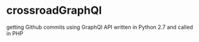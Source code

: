 # crossroadGraphQl

getting Github commits using GraphQl API written in Python 2.7 and called in PHP
